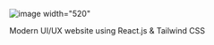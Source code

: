 ![image  width="520"](https://github.com/MariaBonkova/bank_modern_app/assets/120118418/fa696791-068b-4c41-a825-6fccd9677a8f)

Modern UI/UX website using React.js & Tailwind CSS
